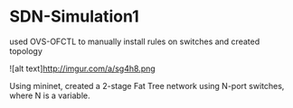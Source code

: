 # SDN-Simulation1
used OVS-OFCTL to manually install rules on switches
and created topology

![alt text]http://imgur.com/a/sg4h8.png

Using mininet, created a 2-stage Fat Tree network using N-port switches, where N is a variable.
